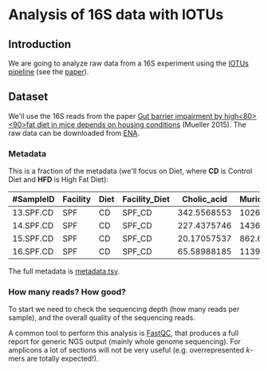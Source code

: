 # Analysis of 16S data with lOTUs

## Introduction

We are going to analyze raw data from a 16S experiment using the [lOTUs pipeline](http://psbweb05.psb.ugent.be/lotus) (see the [paper](https///microbiomejournal.biomedcentral.com/articles/10.1186/2049-2618-2-30)).


## Dataset

We'll use the 16S reads from the paper [Gut barrier impairment by high<E2><80><90>fat diet in mice depends on housing conditions](https///onlinelibrary.wiley.com/doi/full/10.1002/mnfr.201500775) (Mueller 2015). The raw data can be downloaded from [ENA](https///www.ebi.ac.uk/ena/data/view/PRJEB13041).

### Metadata

This is a fraction of the metadata (we'll focus on Diet, where **CD** is Control Diet and **HFD** is High Fat Diet):

 | #SampleID | Facility | Diet | Facility_Diet | Cholic_acid | Muricholic_acid |
 | --------- | -------- | ---- | ------------- | ----------- | -----------------
 | 13.SPF.CD | SPF      | CD   | SPF_CD        | 342.5568553 | 1026.617105       | 
 | 14.SPF.CD | SPF      | CD   | SPF_CD        | 227.4375746 | 1436.135551       | 
 | 15.SPF.CD | SPF      | CD   | SPF_CD        | 20.17057537 | 862.6286804       | 
 | 16.SPF.CD | SPF      | CD   | SPF_CD        | 65.58988185 | 1139.587569       | 
 
 The full metadata is [metadata.tsv](metadata.tsv).

### How many reads? How good?

To start we need to check the sequencing depth (how many reads per sample), and the overall quality of the sequencing reads.

A common tool to perform this analysis is [FastQC](http://www.bioinformatics.babraham.ac.uk/projects/fastqc/), that produces a full report for generic NGS output (mainly whole genome sequencing). For amplicons a lot of sections will not be very useful (e.g. overrepresented *k*-mers are totally expected!).


